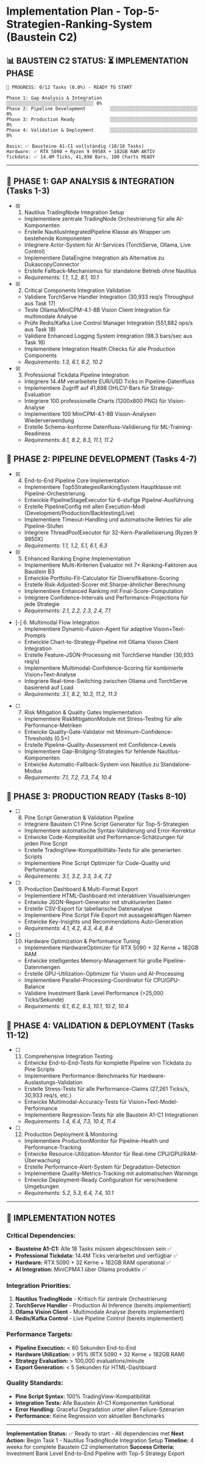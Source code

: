 # Implementation Plan - Top-5-Strategien-Ranking-System (Baustein C2)

## 📊 **BAUSTEIN C2 STATUS: ⏳ IMPLEMENTATION PHASE**

```
🎯 PROGRESS: 0/12 Tasks (0.0%) - READY TO START

Phase 1: Gap Analysis & Integration    ░░░░░░░░░░░░░░░░░░░░░░░░░░░░░░░░ 0%
Phase 2: Pipeline Development         ░░░░░░░░░░░░░░░░░░░░░░░░░░░░░░░░ 0%  
Phase 3: Production Ready             ░░░░░░░░░░░░░░░░░░░░░░░░░░░░░░░░ 0%
Phase 4: Validation & Deployment      ░░░░░░░░░░░░░░░░░░░░░░░░░░░░░░░░ 0%

Basis: ✅ Bausteine A1-C1 vollständig (18/18 Tasks)
Hardware: ✅ RTX 5090 + Ryzen 9 9950X + 182GB RAM AKTIV
Tickdata: ✅ 14.4M Ticks, 41,898 Bars, 100 Charts READY
```

---

## 🎯 **PHASE 1: GAP ANALYSIS & INTEGRATION (Tasks 1-3)**

- [x] 1. Nautilus TradingNode Integration Setup
  - Implementiere zentrale TradingNode Orchestrierung für alle AI-Komponenten
  - Erstelle NautilusIntegratedPipeline Klasse als Wrapper um bestehende Komponenten
  - Integriere Actor-System für AI-Services (TorchServe, Ollama, Live Control)
  - Implementiere DataEngine Integration als Alternative zu DukascopyConnector
  - Erstelle Fallback-Mechanismus für standalone Betrieb ohne Nautilus
  - _Requirements: 1.1, 1.2, 8.1, 10.1_

- [x] 2. Critical Components Integration Validation
  - Validiere TorchServe Handler Integration (30,933 req/s Throughput aus Task 17)
  - Teste Ollama/MiniCPM-4.1-8B Vision Client Integration für multimodale Analyse
  - Prüfe Redis/Kafka Live Control Manager Integration (551,882 ops/s aus Task 18)
  - Validiere Enhanced Logging System Integration (98.3 bars/sec aus Task 16)
  - Implementiere Integration Health Checks für alle Production Components
  - _Requirements: 1.3, 6.1, 6.2, 10.2_

- [x] 3. Professional Tickdata Pipeline Integration
  - Integriere 14.4M verarbeitete EUR/USD Ticks in Pipeline-Datenfluss
  - Implementiere Zugriff auf 41,898 OHLCV-Bars für Strategy-Evaluation
  - Integriere 100 professionelle Charts (1200x800 PNG) für Vision-Analyse
  - Implementiere 100 MiniCPM-4.1-8B Vision-Analysen Wiederverwendung
  - Erstelle Schema-konforme Datenfluss-Validierung für ML-Training-Readiness
  - _Requirements: 8.1, 8.2, 8.3, 11.1, 11.2_

## 🔄 **PHASE 2: PIPELINE DEVELOPMENT (Tasks 4-7)**

- [x] 4. End-to-End Pipeline Core Implementation
  - Implementiere Top5StrategiesRankingSystem Hauptklasse mit Pipeline-Orchestrierung
  - Entwickle PipelineStageExecutor für 6-stufige Pipeline-Ausführung
  - Erstelle PipelineConfig mit allen Execution-Modi (Development/Production/Backtesting/Live)
  - Implementiere Timeout-Handling und automatische Retries für alle Pipeline-Stufen
  - Integriere ThreadPoolExecutor für 32-Kern-Parallelisierung (Ryzen 9 9950X)
  - _Requirements: 1.1, 1.2, 5.1, 6.1, 6.3_

- [x] 5. Enhanced Ranking Engine Implementation
  - Implementiere Multi-Kriterien Evaluator mit 7+ Ranking-Faktoren aus Baustein B3
  - Entwickle Portfolio-Fit-Calculator für Diversifikations-Scoring
  - Erstelle Risk-Adjusted-Scorer mit Sharpe-ähnlicher Berechnung
  - Implementiere Enhanced Ranking mit Final-Score-Computation
  - Integriere Confidence-Intervals und Performance-Projections für jede Strategie
  - _Requirements: 2.1, 2.2, 2.3, 2.4, 7.1_

- [-] 6. Multimodal Flow Integration
  - Implementiere Dynamic-Fusion-Agent für adaptive Vision+Text-Prompts
  - Entwickle Chart-to-Strategy-Pipeline mit Ollama Vision Client Integration
  - Erstelle Feature-JSON-Processing mit TorchServe Handler (30,933 req/s)
  - Implementiere Multimodal-Confidence-Scoring für kombinierte Vision+Text-Analyse
  - Integriere Real-time-Switching zwischen Ollama und TorchServe basierend auf Load
  - _Requirements: 3.1, 8.2, 10.3, 11.2, 11.3_

- [ ] 7. Risk Mitigation & Quality Gates Implementation
  - Implementiere RiskMitigationModule mit Stress-Testing für alle Performance-Metriken
  - Entwicke Quality-Gate-Validator mit Minimum-Confidence-Thresholds (0.5+)
  - Erstelle Pipeline-Quality-Assessment mit Confidence-Levels
  - Implementiere Gap-Bridging-Strategies für fehlende Nautilus-Komponenten
  - Entwicke Automatic-Fallback-System von Nautilus zu Standalone-Modus
  - _Requirements: 7.1, 7.2, 7.3, 7.4, 10.4_

## 🚀 **PHASE 3: PRODUCTION READY (Tasks 8-10)**

- [ ] 8. Pine Script Generation & Validation Pipeline
  - Integriere Baustein C1 Pine Script Generator für Top-5-Strategien
  - Implementiere automatische Syntax-Validierung und Error-Korrektur
  - Entwicke Code-Komplexität und Performance-Schätzungen für jeden Pine Script
  - Erstelle TradingView-Kompatibilitäts-Tests für alle generierten Scripts
  - Implementiere Pine Script Optimizer für Code-Quality und Performance
  - _Requirements: 3.1, 3.2, 3.3, 3.4, 7.2_

- [ ] 9. Production Dashboard & Multi-Format Export
  - Implementiere HTML-Dashboard mit interaktiven Visualisierungen
  - Entwicke JSON-Report-Generator mit strukturierten Daten
  - Erstelle CSV-Export für tabellarische Datenanalyse
  - Implementiere Pine Script File Export mit aussagekräftigen Namen
  - Entwicke Key-Insights und Recommendations Auto-Generation
  - _Requirements: 4.1, 4.2, 4.3, 4.4, 8.4_

- [ ] 10. Hardware Optimization & Performance Tuning
  - Implementiere HardwareOptimizer für RTX 5090 + 32 Kerne + 182GB RAM
  - Entwicke intelligentes Memory-Management für große Pipeline-Datenmengen
  - Erstelle GPU-Utilization-Optimizer für Vision und AI-Processing
  - Implementiere Parallel-Processing-Coordinator für CPU/GPU-Balance
  - Validiere Investment Bank Level Performance (>25,000 Ticks/Sekunde)
  - _Requirements: 6.1, 6.2, 6.3, 10.1, 10.2, 10.4_

## 🧪 **PHASE 4: VALIDATION & DEPLOYMENT (Tasks 11-12)**

- [ ] 11. Comprehensive Integration Testing
  - Entwicke End-to-End-Tests für komplette Pipeline von Tickdata zu Pine Scripts
  - Implementiere Performance-Benchmarks für Hardware-Auslastungs-Validation
  - Erstelle Stress-Tests für alle Performance-Claims (27,261 Ticks/s, 30,933 req/s, etc.)
  - Entwicke Multimodal-Accuracy-Tests für Vision+Text-Model-Performance
  - Implementiere Regression-Tests für alle Baustein A1-C1 Integrationen
  - _Requirements: 1.4, 6.4, 7.3, 10.4, 11.4_

- [ ] 12. Production Deployment & Monitoring
  - Implementiere ProductionMonitor für Pipeline-Health und Performance-Tracking
  - Entwicke Resource-Utilization-Monitor für Real-time CPU/GPU/RAM-Überwachung
  - Erstelle Performance-Alert-System für Degradation-Detection
  - Implementiere Quality-Metrics-Tracking mit automatischen Warnings
  - Entwicke Deployment-Ready Configuration für verschiedene Umgebungen
  - _Requirements: 5.2, 5.3, 6.4, 7.4, 10.1_

---

## 🎯 **IMPLEMENTATION NOTES**

### **Critical Dependencies:**
- **Bausteine A1-C1:** Alle 18 Tasks müssen abgeschlossen sein ✅
- **Professional Tickdata:** 14.4M Ticks verarbeitet und verfügbar ✅
- **Hardware:** RTX 5090 + 32 Kerne + 182GB RAM operational ✅
- **AI Integration:** MiniCPM4.1 über Ollama produktiv ✅

### **Integration Priorities:**
1. **Nautilus TradingNode** - Kritisch für zentrale Orchestrierung
2. **TorchServe Handler** - Production AI Inference (bereits implementiert)
3. **Ollama Vision Client** - Multimodale Analyse (bereits implementiert)
4. **Redis/Kafka Control** - Live Pipeline Control (bereits implementiert)

### **Performance Targets:**
- **Pipeline Execution:** < 60 Sekunden End-to-End
- **Hardware Utilization:** > 95% (RTX 5090 + 32 Kerne + 182GB RAM)
- **Strategy Evaluation:** > 100,000 evaluations/minute
- **Export Generation:** < 5 Sekunden für HTML-Dashboard

### **Quality Standards:**
- **Pine Script Syntax:** 100% TradingView-Kompatibilität
- **Integration Tests:** Alle Baustein A1-C1 Komponenten funktional
- **Error Handling:** Graceful Degradation unter allen Failure-Szenarien
- **Performance:** Keine Regression von aktuellen Benchmarks

---

**Implementation Status:** ✅ Ready to start - All dependencies met
**Next Action:** Begin Task 1 - Nautilus TradingNode Integration Setup
**Timeline:** 4 weeks for complete Baustein C2 implementation
**Success Criteria:** Investment Bank Level End-to-End Pipeline with Top-5 Strategy Export